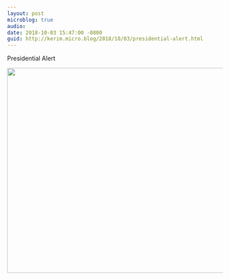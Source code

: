```yaml
---
layout: post
microblog: true
audio: 
date: 2018-10-03 15:47:00 -0800
guid: http://kerim.micro.blog/2018/10/03/presidential-alert.html
---
```

Presidential Alert

<img src="http://micro.oxus.net/uploads/2018/32ae7d5aa8.jpg" width="600" height="479" />
